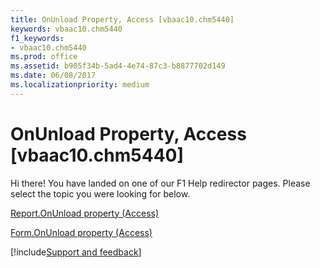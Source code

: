 ```yaml
---
title: OnUnload Property, Access [vbaac10.chm5440]
keywords: vbaac10.chm5440
f1_keywords:
- vbaac10.chm5440
ms.prod: office
ms.assetid: b905f34b-5ad4-4e74-87c3-b8877702d149
ms.date: 06/08/2017
ms.localizationpriority: medium
---
```



# OnUnload Property, Access [vbaac10.chm5440]

Hi there! You have landed on one of our F1 Help redirector pages. Please select the topic you were looking for below.

[Report.OnUnload property (Access)](https://msdn.microsoft.com/library/0ebc34b7-3541-4d35-fc9b-ac0feb41b873%28Office.15%29.aspx)

[Form.OnUnload property (Access)](https://msdn.microsoft.com/library/70544311-921c-a610-6fbe-bd3bbef0a6a5%28Office.15%29.aspx)

[!include[Support and feedback](~/includes/feedback-boilerplate.md)]